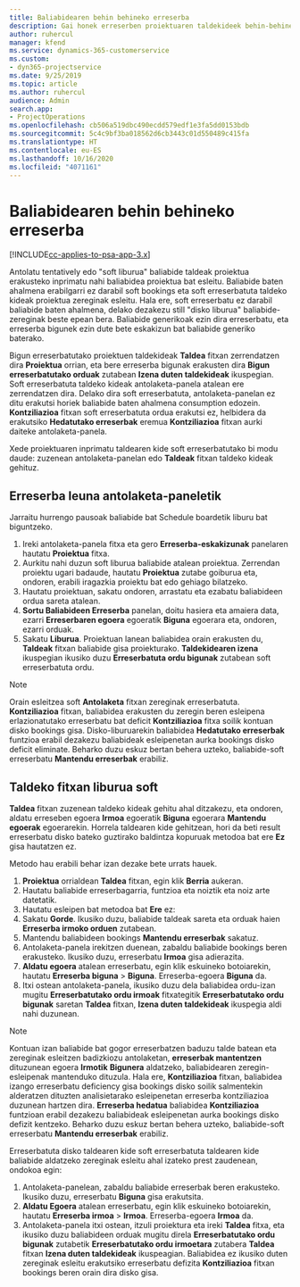 ```yaml
---
title: Baliabidearen behin behineko erreserba
description: Gai honek erreserben proiektuaren taldekideek behin-behinean nola antolatu edo programatzeko informazioa eskaintzen du.
author: ruhercul
manager: kfend
ms.service: dynamics-365-customerservice
ms.custom:
- dyn365-projectservice
ms.date: 9/25/2019
ms.topic: article
ms.author: ruhercul
audience: Admin
search.app:
- ProjectOperations
ms.openlocfilehash: cb506a519dbc490ecdd579edf1e3fa5dd0153bdb
ms.sourcegitcommit: 5c4c9bf3ba018562d6cb3443c01d550489c415fa
ms.translationtype: HT
ms.contentlocale: eu-ES
ms.lasthandoff: 10/16/2020
ms.locfileid: "4071161"
---
```

# <a name="soft-book-a-resource"></a>Baliabidearen behin behineko erreserba

[!INCLUDE[cc-applies-to-psa-app-3.x](../includes/cc-applies-to-psa-app-3x.md)]

Antolatu tentatively edo "soft liburua" baliabide taldeak proiektua erakusteko inprimatu nahi baliabidea proiektua bat esleitu. Baliabide baten ahalmena erabilgarri ez darabil soft bookings eta soft erreserbatuta taldeko kideak proiektua zereginak esleitu. Hala ere, soft erreserbatu ez darabil baliabide baten ahalmena, delako dezakezu still "disko liburua" baliabide-zereginak beste epean bera. Baliabide generikoak ezin dira erreserbatu, eta erreserba bigunek ezin dute bete eskakizun bat baliabide generiko baterako.

Bigun erreserbatutako proiektuen taldekideak **Taldea** fitxan zerrendatzen dira **Proiektua** orrian, eta bere erreserba bigunak erakusten dira **Bigun erreserbatutako orduak** zutabean **Izena duten taldekideak** ikuspegian. Soft erreserbatuta taldeko kideak antolaketa-panela atalean ere zerrendatzen dira. Delako dira soft erreserbatuta, antolaketa-panelan ez ditu erakutsi horiek baliabide baten ahalmena consumption edozein. **Kontziliazioa** fitxan soft erreserbatuta ordua erakutsi ez, helbidera da erakutsiko **Hedatutako erreserbak** eremua **Kontziliazioa** fitxan aurki daiteke antolaketa-panela. 

Xede proiektuaren inprimatu taldearen kide soft erreserbatutako bi modu daude: zuzenean antolaketa-panelan edo **Taldeak** fitxan taldeko kideak gehituz. 

## <a name="soft-book-from-the-schedule-board"></a>Erreserba leuna antolaketa-paneletik
Jarraitu hurrengo pausoak baliabide bat Schedule boardetik liburu bat biguntzeko. 

1. Ireki antolaketa-panela fitxa eta gero **Erreserba-eskakizunak** panelaren hautatu **Proiektua** fitxa.
2. Aurkitu nahi duzun soft liburua baliabide atalean proiektua. Zerrendan proiektu ugari badaude, hautatu **Proiektua** zutabe goiburua eta, ondoren, erabili iragazkia proiektu bat edo gehiago bilatzeko.
3. Hautatu proiektuan, sakatu ondoren, arrastatu eta ezabatu baliabideen ordua sareta atalean.
5. **Sortu Baliabideen Erreserba** panelan, doitu hasiera eta amaiera data, ezarri **Erreserbaren egoera** egoeratik **Biguna** egoerara eta, ondoren, ezarri orduak. 
6. Sakatu **Liburua**. Proiektuan lanean baliabidea orain erakusten du, **Taldeak** fitxan baliabide gisa proiekturako. **Taldekidearen izena** ikuspegian ikusiko duzu **Erreserbatuta ordu bigunak** zutabean soft erreserbatuta ordu.

> [!NOTE]
> Orain esleitzea soft **Antolaketa** fitxan zereginak erreserbatuta. **Kontziliazioa** fitxan, baliabidea erakusten du zeregin beren esleipena erlazionatutako erreserbatu bat deficit **Kontziliazioa** fitxa soilik kontuan disko bookings gisa. Disko-liburuarekin baliabidea **Hedatutako erreserbak** funtzioa erabil dezakezu baliabideak esleipenetan aurka bookings disko deficit eliminate. Beharko duzu eskuz bertan behera uzteko, baliabide-soft erreserbatu **Mantendu erreserbak** erabiliz.

## <a name="soft-book-on-the-team-tab"></a>Taldeko fitxan liburua soft

**Taldea** fitxan zuzenean taldeko kideak gehitu ahal ditzakezu, eta ondoren, aldatu erreseben egoera **Irmoa** egoeratik **Biguna** egoerara **Mantendu egoerak** egoerarekin. Horrela taldearen kide gehitzean, hori da beti result erreserbatu disko bateko guztirako baldintza kopuruak metodoa bat ere **Ez** gisa hautatzen ez.

Metodo hau erabili behar izan dezake bete urrats hauek.

1. **Proiektua** orrialdean **Taldea** fitxan, egin klik **Berria** aukeran.
2. Hautatu baliabide erreserbagarria, funtzioa eta noiztik eta noiz arte datetatik.
3. Hautatu esleipen bat metodoa bat **Ere** ez:
4. Sakatu **Gorde**. Ikusiko duzu, baliabide taldeak sareta eta orduak haien **Erreserba irmoko orduen** zutabean.
5. Mantendu baliabideen bookings **Mantendu erreserbak** sakatuz.
6. Antolaketa-panela irekitzen duenean, zabaldu baliabide bookings beren erakusteko. Ikusiko duzu, erreserbatu **Irmoa** gisa adierazita.
7. **Aldatu egoera** atalean erreserbatu, egin klik eskuineko botoiarekin, hautatu **Erreserba biguna** \> **Biguna**. Erreserba-egoera **Biguna** da.
8. Itxi ostean antolaketa-panela, ikusiko duzu dela baliabidea ordu-izan mugitu **Erreserbatutako ordu irmoak** fitxategitik **Erreserbatutako ordu bigunak** saretan **Taldea** fitxan, **Izena duten taldekideak** ikuspegia aldi nahi duzunean.

> [!NOTE]
> Kontuan izan baliabide bat gogor erreserbatzen baduzu talde batean eta zereginak esleitzen badizkiozu antolaketan, **erreserbak mantentzen** dituzunean egoera **Irmotik** **Bigunera** aldatzeko, baliabidearen zeregin-esleipenak mantenduko dituzula. Hala ere, **Kontziliazioa** fitxan, baliabidea izango erreserbatu deficiency gisa bookings disko soilik salmentekin alderatzen dituzten analisietarako esleipenetan erreserba kontziliazioa duzunean hartzen dira. **Erreserba hedatua** baliabidea **Kontziliazioa** funtzioan erabil dezakezu baliabideak esleipenetan aurka bookings disko defizit kentzeko. Beharko duzu eskuz bertan behera uzteko, baliabide-soft erreserbatu **Mantendu erreserbak** erabiliz.

Erreserbatuta disko taldearen kide soft erreserbatuta taldearen kide baliabide aldatzeko zereginak esleitu ahal izateko prest zaudenean, ondokoa egin:

1. Antolaketa-panelean, zabaldu baliabide erreserbak beren erakusteko. Ikusiko duzu, erreserbatu **Biguna** gisa erakutsita.
2. **Aldatu Egoera** atalean erreserbatu, egin klik eskuineko botoiarekin, hautatu **Erreserba irmoa** \> **Irmoa**. Erreserba-egoera **Irmoa** da.
3. Antolaketa-panela itxi ostean, itzuli proiektura eta ireki **Taldea** fitxa, eta ikusiko duzu baliabideen orduak mugitu direla **Erreserbatutako ordu bigunak** zutabetik **Erreserbatutako ordu irmoetara** zutabera **Taldea** fitxan **Izena duten taldekideak** ikuspeagian. Baliabidea ez ikusiko duten zereginak esleitu erakutsiko erreserbatu defizita **Kontziliazioa** fitxan bookings beren orain dira disko gisa.

